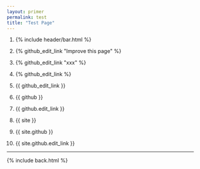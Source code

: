 ```yaml
---
layout: primer
permalink: test
title: "Test Page"
---
```


1. {% include header/bar.html %}

2. {% github_edit_link "Improve this page" %}

3. {% github_edit_link "xxx" %}

4. {% github_edit_link %}

5. {{ github_edit_link }}

6. {{ github }}

7. {{ github.edit_link }}

8. {{ site }}

9. {{ site.github }}

10. {{ site.github.edit_link }}

***

{% include back.html %}
